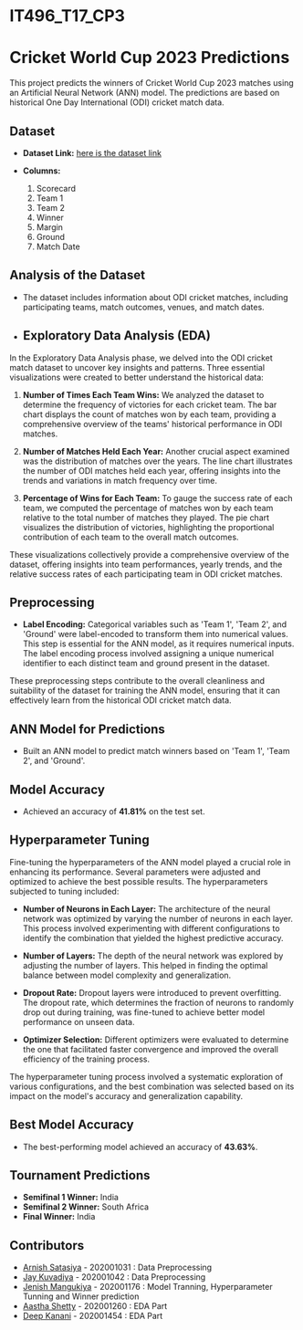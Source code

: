 # IT496_T17_CP3

# Cricket World Cup 2023 Predictions

This project predicts the winners of Cricket World Cup 2023 matches using an Artificial Neural Network (ANN) model. The predictions are based on historical One Day International (ODI) cricket match data.

## Dataset

- **Dataset Link:** [here is the dataset link](https://www.kaggle.com/datasets/jaykay12/odi-cricket-matches-19712017)

- **Columns:**
  1. Scorecard
  2. Team 1
  3. Team 2
  4. Winner
  5. Margin
  6. Ground
  7. Match Date

## Analysis of the Dataset

- The dataset includes information about ODI cricket matches, including participating teams, match outcomes, venues, and match dates.


- ## Exploratory Data Analysis (EDA)

In the Exploratory Data Analysis phase, we delved into the ODI cricket match dataset to uncover key insights and patterns. Three essential visualizations were created to better understand the historical data:

1. **Number of Times Each Team Wins:**
   We analyzed the dataset to determine the frequency of victories for each cricket team. The bar chart displays the count of matches won by each team, providing a comprehensive overview of the teams' historical performance in ODI matches.

2. **Number of Matches Held Each Year:**
   Another crucial aspect examined was the distribution of matches over the years. The line chart illustrates the number of ODI matches held each year, offering insights into the trends and variations in match frequency over time.

3. **Percentage of Wins for Each Team:**
   To gauge the success rate of each team, we computed the percentage of matches won by each team relative to the total number of matches they played. The pie chart visualizes the distribution of victories, highlighting the proportional contribution of each team to the overall match outcomes.

These visualizations collectively provide a comprehensive overview of the dataset, offering insights into team performances, yearly trends, and the relative success rates of each participating team in ODI cricket matches.


## Preprocessing

- **Label Encoding:**
  Categorical variables such as 'Team 1', 'Team 2', and 'Ground' were label-encoded to transform them into numerical values. This step is essential for the ANN model, as it requires numerical inputs. The label encoding process involved assigning a unique numerical identifier to each distinct team and ground present in the dataset.

These preprocessing steps contribute to the overall cleanliness and suitability of the dataset for training the ANN model, ensuring that it can effectively learn from the historical ODI cricket match data.

## ANN Model for Predictions

- Built an ANN model to predict match winners based on 'Team 1', 'Team 2', and 'Ground'.

## Model Accuracy

- Achieved an accuracy of **41.81%** on the test set.

## Hyperparameter Tuning

Fine-tuning the hyperparameters of the ANN model played a crucial role in enhancing its performance. Several parameters were adjusted and optimized to achieve the best possible results. The hyperparameters subjected to tuning included:

- **Number of Neurons in Each Layer:**
  The architecture of the neural network was optimized by varying the number of neurons in each layer. This process involved experimenting with different configurations to identify the combination that yielded the highest predictive accuracy.

- **Number of Layers:**
  The depth of the neural network was explored by adjusting the number of layers. This helped in finding the optimal balance between model complexity and generalization.

- **Dropout Rate:**
  Dropout layers were introduced to prevent overfitting. The dropout rate, which determines the fraction of neurons to randomly drop out during training, was fine-tuned to achieve better model performance on unseen data.

- **Optimizer Selection:**
  Different optimizers were evaluated to determine the one that facilitated faster convergence and improved the overall efficiency of the training process.

The hyperparameter tuning process involved a systematic exploration of various configurations, and the best combination was selected based on its impact on the model's accuracy and generalization capability.


## Best Model Accuracy

- The best-performing model achieved an accuracy of **43.63%**.

## Tournament Predictions

- **Semifinal 1 Winner:** India
- **Semifinal 2 Winner:** South Africa
- **Final Winner:** India

## Contributors

- [Arnish Satasiya](https://github.com/arnishsatasiya) - 202001031 : Data Preprocessing
- [Jay Kuvadiya](https://github.com/JaYkuvadiya17) - 202001042 : Data Preprocessing
- [Jenish Mangukiya](https://github.com/MrJenish) - 202001176 : Model Tranning, Hyperparameter Tunning and Winner prediction 
- [Aastha Shetty](https://github.com/aasthashetty) - 202001260 : EDA Part
- [Deep Kanani](https://github.com/202001454) - 202001454 : EDA Part

